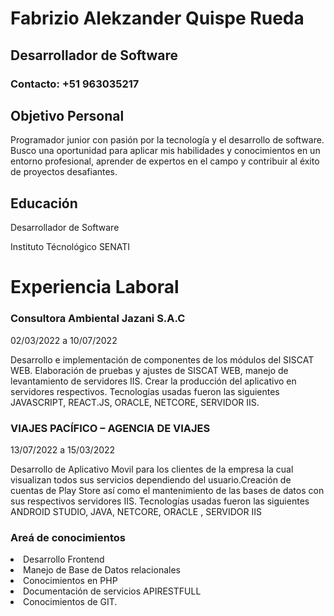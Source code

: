 <h1>Fabrizio Alekzander Quispe Rueda</h1>
<h2>Desarrollador de Software</h2>
<h3>Contacto: +51 963035217</h3>

<h2>Objetivo Personal</h2>
<p>Programador junior con pasión por la tecnología y el desarrollo de software. Busco una oportunidad para aplicar mis habilidades y conocimientos en un entorno profesional, aprender de expertos en el campo y contribuir al éxito de proyectos desafiantes.</p>

<h2>Educación</h2>
<p>Desarrollador de Software</p>
<p>Instituto Técnológico SENATI</p>

<h1>Experiencia Laboral</h2>
<h3>Consultora Ambiental Jazani S.A.C</h3>
<span>02/03/2022 a 10/07/2022</span>
<p>
Desarrollo e implementación de componentes de los módulos del
SISCAT WEB. Elaboración de pruebas y ajustes de SISCAT WEB, manejo
de levantamiento de servidores IIS. Crear la producción del aplicativo
en servidores respectivos.
Tecnologías usadas fueron las siguientes JAVASCRIPT, REACT.JS,
ORACLE, NETCORE, SERVIDOR IIS.
</p>

<h3>VIAJES PACÍFICO – AGENCIA DE VIAJES</h3>
<span>13/07/2022 a 15/03/2022</span>
<p>
Desarrollo de Aplicativo Movil para los clientes de la empresa la cual
visualizan todos sus servicios dependiendo del usuario.Creación de
cuentas de Play Store así como el mantenimiento de las bases de
datos con sus respectivos servidores IIS.
Tecnologías usadas fueron las siguientes ANDROID STUDIO, JAVA,
NETCORE, ORACLE , SERVIDOR IIS
</p>

<h3>Areá de conocimientos</h3>
<li>Desarrollo Frontend</li>
<li>Manejo de Base de Datos relacionales</li>
<li>Conocimientos en PHP</li>
<li>Documentación de servicios APIRESTFULL</li>
<li>Conocimientos de GIT.</li>